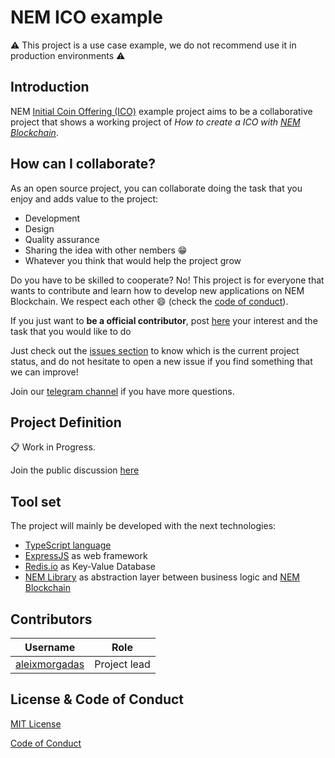 # NEM ICO example
:warning: This project is a use case example, we do not recommend use it in production environments :warning:

## Introduction
NEM [Initial Coin Offering (ICO)][ico-wikipedia] example project aims to be a collaborative project that shows a working project of _How to create a ICO with [NEM Blockchain](https://nem.io)_.

## How can I collaborate?
As an open source project, you can collaborate doing the task that you enjoy and adds value to the project:

* Development
* Design
* Quality assurance
* Sharing the idea with other nembers :grin:
* Whatever you think that would help the project grow

Do you have to be skilled to cooperate? No! This project is for everyone that wants to contribute and learn how to develop new applications on NEM Blockchain. We respect each other :smile: (check the [code of conduct][code-of-conduct]).

If you just want to **be a official contributor**, post [here](https://github.com/aleixmorgadas/nem-ico-example/issues/2) your interest and the task that you would like to do

Just check out the [issues section][issues] to know which is the current project status, and do not hesitate to open a new issue if you find something that we can improve!

Join our [telegram channel][nemprojects] if you have more questions.

## Project Definition
:clipboard: Work in Progress.

Join the public discussion [here](https://github.com/aleixmorgadas/nem-ico-example/issues/1)

## Tool set
The project will mainly be developed with the next technologies:

* [TypeScript language](https://www.typescriptlang.org/)
* [ExpressJS](http://expressjs.com/) as web framework
* [Redis.io](https://redis.io/) as Key-Value Database
* [NEM Library](https://nemlibrary.com) as abstraction layer between business logic and [NEM Blockchain](https://nem.io)

## Contributors
| Username | Role |
| --- | --- |
| [aleixmorgadas](https://github.com/aleixmorgadas) | Project lead |

## License & Code of Conduct

[MIT License][license]

[Code of Conduct][code-of-conduct]

[ico-wikipedia]: https://en.wikipedia.org/wiki/Initial_Coin_Offering
[nemlibary]: https://nemlibrary.com
[license]: https://github.com/aleixmorgadas/nem-ico-example/blob/master/LICENSE
[code-of-conduct]: https://github.com/aleixmorgadas/nem-ico-example/blob/master/CODE_OF_CONDUCT.md
[issues]: https://github.com/aleixmorgadas/nem-ico-example/issues
[nemprojects]: https:/t.me/nemprojects